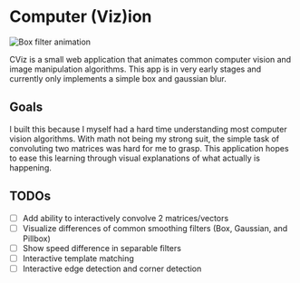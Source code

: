 # Computer (Viz)ion

![Box filter animation](https://i.gyazo.com/0d6785e39d10904567ab5d1f3b148c71.gif)

CViz is a small web application that animates common computer vision and image manipulation algorithms. This app is in very early stages and currently only implements a simple box and gaussian blur.

## Goals

I built this because I myself had a hard time understanding most computer vision algorithms. With math not being my strong suit, the simple task of convoluting two matrices was hard for me to grasp. This application hopes to ease this learning through visual explanations of what actually is happening.

## TODOs

- [ ] Add ability to interactively convolve 2 matrices/vectors
- [ ] Visualize differences of common smoothing filters (Box, Gaussian, and Pillbox)
- [ ] Show speed difference in separable filters
- [ ] Interactive template matching
- [ ] Interactive edge detection and corner detection
